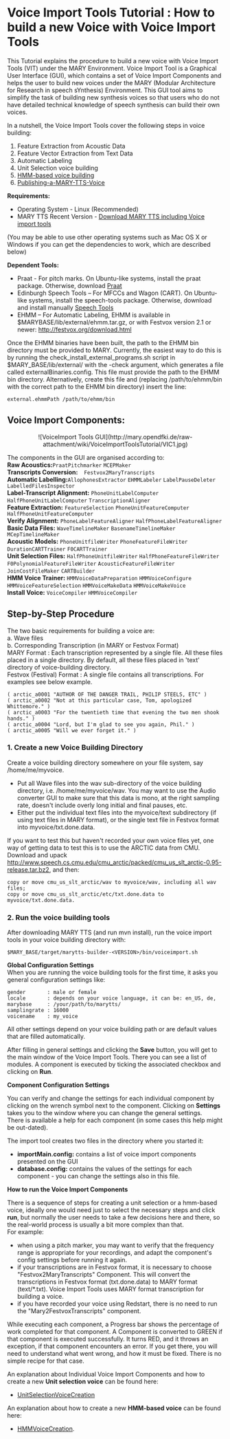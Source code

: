 # Voice Import Tools Tutorial : How to build a new Voice with Voice Import Tools

This Tutorial explains the procedure to build a new voice with Voice Import Tools (VIT) under the MARY Environment. 
Voice Import Tool is a Graphical User Interface (GUI), which contains a set of Voice Import Components and helps the user to build new voices under the MARY (Modular Architecture for Research in speech sYnthesis) Environment. This GUI tool aims to simplify the task of building new synthesis voices so that users who do not have detailed technical knowledge of speech synthesis can build their own voices.

In a nutshell, the Voice Import Tools cover the following steps in voice building:  
1. Feature Extraction from Acoustic Data  
2. Feature Vector Extraction from Text Data  
3. Automatic Labeling  
4. Unit Selection voice building  
5. [HMM-based voice building](https://github.com/marytts/marytts/wiki/HMMVoiceCreation)  
6. [Publishing-a-MARY-TTS-Voice](https://github.com/marytts/marytts/wiki/Publishing-a-MARY-TTS-Voice)  

**Requirements:**  
- Operating System - Linux (Recommended)  
- MARY TTS Recent Version - [Download MARY TTS including Voice import tools](https://github.com/marc1s/marytts#readme)  

(You may be able to use other operating systems such as Mac OS X or Windows if you can get the dependencies to work, which are described below) 

**Dependent Tools:**  
- Praat - For pitch marks. On Ubuntu-like systems, install the praat package. Otherwise, download [Praat](http://www.fon.hum.uva.nl/praat)  
- Edinburgh Speech Tools – For MFCCs and Wagon (CART). On Ubuntu-like systems, install the speech-tools package. Otherwise, download and install manually [Speech Tools](http://www.cstr.ed.ac.uk/projects/speech_tools/)  
- EHMM – For Automatic Labeling, EHMM is available in $MARYBASE/lib/external/ehmm.tar.gz, or with Festvox version 2.1 or newer:  http://festvox.org/download.html

Once the EHMM binaries have been built, the path to the EHMM bin directory must be provided to MARY. Currently, the easiest way to do this is by running the check_install_external_programs.sh script in     $MARY_BASE/lib/external/ with the -check argument, which generates a file called externalBinaries.config. This file must provide the path to the EHMM bin directory. Alternatively, create this file and (replacing /path/to/ehmm/bin with the correct path to the EHMM bin directory) insert the line:

    external.ehmmPath /path/to/ehmm/bin

## Voice Import Components: 

<center>![VoiceImport Tools GUI](http://mary.opendfki.de/raw-attachment/wiki/VoiceImportToolsTutorial/VIC1.jpg)</center>
                         
The components in the GUI are organised according to:  
**Raw Acoustics:**`PraatPitchmarker` `MCEPMaker`  
**Transcripts Conversion:**`  Festvox2MaryTranscripts`  
**Automatic Labelling:**`AllophonesExtractor` `EHMMLabeler` `LabelPauseDeleter` `LabelledFilesInspector`  
**Label-Transcript Alignment:** `PhoneUnitLabelComputer` `HalfPhoneUnitLabelComputer` `TranscriptionAligner`  
**Feature Extraction:** `FeatureSelection` `PhoneUnitFeatureComputer` `HalfPhoneUnitFeatureComputer`  
**Verify Alignment:** `PhoneLabelFeatureAligner` `HalfPhoneLabelFeatureAligner`  
**Basic Data Files:** `WaveTimelineMaker` `BasenameTimelineMaker` `MCepTimelineMaker`  
**Acoustic Models:** `PhoneUnitfileWriter` `PhoneFeatureFileWriter` `DurationCARTTrainer` `F0CARTTrainer`  
**Unit Selection Files:** `HalfPhoneUnitfileWriter` `HalfPhoneFeatureFileWriter` `F0PolynomialFeatureFileWriter` `AcousticFeatureFileWriter` `JoinCostFileMaker` `CARTBuilder`  
**HMM Voice Trainer:** `HMMVoiceDataPreparation` `HMMVoiceConfigure` `HMMVoiceFeatureSelection` `HMMVoiceMakeData` `HMMVoiceMakeVoice`  
**Install Voice:** `VoiceCompiler` `HMMVoiceCompiler`  


## Step-by-Step Procedure

The two basic requirements for building a voice are:  
a. Wave files  
b. Corresponding Transcription (in MARY or Festvox Format)  
MARY Format : Each transcription represented by a single file. All these files placed in a single directory. By default, all these files placed in 'text' directory of voice-building directory.  
Festvox (Festival) Format : A single file contains all transcriptions. For examples see below example.  

    ( arctic_a0001 "AUTHOR OF THE DANGER TRAIL, PHILIP STEELS, ETC" )
    ( arctic_a0002 "Not at this particular case, Tom, apologized Whittemore." )
    ( arctic_a0003 "For the twentieth time that evening the two men shook hands." )
    ( arctic_a0004 "Lord, but I'm glad to see you again, Phil." )
    ( arctic_a0005 "Will we ever forget it." )

### 1. Create a new Voice Building Directory

Create a voice building directory somewhere on your file system, say /home/me/myvoice.  
- Put all Wave files into the wav sub-directory of the voice building directory, i.e. /home/me/myvoice/wav. You may want to use the Audio converter GUI to make sure that this data is mono, at the right sampling rate, doesn't include overly long initial and final pauses, etc.  
- Either put the individual text files into the myvoice/text subdirectory (if using text files in MARY format), or the single text file in Festvox format into myvoice/txt.done.data.  

If you want to test this but haven't recorded your own voice files yet, one way of getting data to test this is to use the ARCTIC data from CMU. Download and upack http://www.speech.cs.cmu.edu/cmu_arctic/packed/cmu_us_slt_arctic-0.95-release.tar.bz2, and then:  

    copy or move cmu_us_slt_arctic/wav to myvoice/wav, including all wav files;
    copy or move cmu_us_slt_arctic/etc/txt.done.data to myvoice/txt.done.data. 

### 2. Run the voice building tools  
After downloading MARY TTS (and run mvn install), run the voice import tools in your voice building directory with:  

    $MARY_BASE/target/marytts-builder-<VERSION>/bin/voiceimport.sh  

**Global Configuration Settings**  
When you are running the voice building tools for the first time, it asks you general configuration settings like:  

    gender       : male or female 
    locale       : depends on your voice language, it can be: en_US, de, 
    marybase     : /your/path/to/marytts/
    samplingrate : 16000
    voicename    : my_voice  
  
All other settings depend on your voice building path or are default values that are filled automatically.  

After filling in general settings  and clicking the **Save** button, you will get to the main window of the Voice Import Tools. There you can see a list of modules. A component is executed by ticking the associated checkbox and clicking on **Run**. 

**Component Configuration Settings**  

You can verify and change the settings for each individual component by clicking on the wrench symbol next to the component. Clicking on **Settings** takes you to the window where you can change the general settings.  
There is available a help for each component (in some cases this help might be out-dated).
 
The import tool creates two files in the directory where you started it:    
- **importMain.config:** contains a list of voice import components presented on the GUI
- **database.config:** contains the values of the settings for each component - you can change the settings also in this file.  
 
**How to run the Voice Import Components**

There is a sequence of steps for creating a unit selection or a hmm-based voice, ideally one would need just to select the necessary steps and click **run**, but normally the user needs to take a few decisions here and there, so the real-world process is usually a bit more complex than that.   
For example:  
- when using a pitch marker, you may want to verify that the frequency range is appropriate for your recordings, and adapt the component's config settings before running it again.  
- if your transcriptions are in Festvox format, it is necessary to choose "Festvox2MaryTranscripts" Component. This will convert the transcriptions in Festvox format (txt.done.data) to MARY format (text/*.txt). Voice Import Tools uses MARY format transcription for building a voice.  
- if you have recorded your voice using Redstart, there is no need to run the "Mary2FestvoxTranscripts" component. 

While executing each component, a Progress bar shows the percentage of work completed for that component. A Component is converted to GREEN if that component is executed successfully. It turns RED, and it throws an exception, if that component encounters an error. If you get there, you will need to understand what went wrong, and how it must be fixed. There is no simple recipe for that case. 


An explanation about Individual Voice Import Components and how to create a new **Unit selection voice** can be found here:  
- [UnitSelectionVoiceCreation](https://github.com/marytts/marytts/wiki/HMMVoiceCreation)

An explanation about how to create a new **HMM-based voice** can be found here:  
- [HMMVoiceCreation](https://github.com/marytts/marytts/wiki/HMMVoiceCreation).
